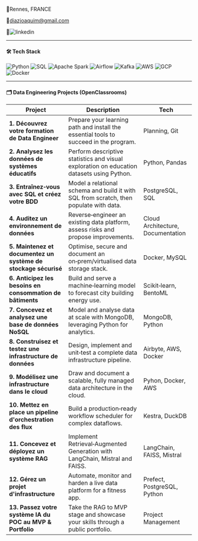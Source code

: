 📍Rennes, FRANCE

📧​diazjoaquim@gmail.com

​🔗​![linkedin](https://www.linkedin.com/in/joaquimdiaz1104)

---

#### 🛠 Tech Stack

![Python](https://img.shields.io/badge/Python-3670A0?style=for-the-badge\&logo=python\&logoColor=ffdd54)
![SQL](https://img.shields.io/badge/SQL-025E8C?style=for-the-badge\&logo=postgresql\&logoColor=white)
![Apache Spark](https://img.shields.io/badge/Spark-FDEE21?style=for-the-badge\&logo=apachespark\&logoColor=black)
![Airflow](https://img.shields.io/badge/Airflow-017CEE?style=for-the-badge\&logo=apacheairflow\&logoColor=white)
![Kafka](https://img.shields.io/badge/Kafka-000000?style=for-the-badge\&logo=apachekafka\&logoColor=white)
![AWS](https://img.shields.io/badge/AWS-FF9900?style=for-the-badge\&logo=amazonaws\&logoColor=white)
![GCP](https://img.shields.io/badge/GCP-4285F4?style=for-the-badge\&logo=googlecloud\&logoColor=white)
![Docker](https://img.shields.io/badge/Docker-2496ED?style=for-the-badge\&logo=docker\&logoColor=white)

---
#### 🗂️ Data Engineering Projects (OpenClassrooms)

| Project                                                     | Description                                                                               | Tech                              |
| ----------------------------------------------------------- | ----------------------------------------------------------------------------------------- | --------------------------------- |
| **1. Découvrez votre formation de Data Engineer**              | Prepare your learning path and install the essential tools to succeed in the program.     | Planning, Git                     |
| **2. Analysez les données de systèmes éducatifs**              | Perform descriptive statistics and visual exploration on education datasets using Python. | Python, Pandas                    |
| **3. Entraînez‑vous avec SQL et créez votre BDD**              | Model a relational schema and build it with SQL from scratch, then populate with data.    | PostgreSQL, SQL                   |
| **4. Auditez un environnement de données**                     | Reverse‑engineer an existing data platform, assess risks and propose improvements.        | Cloud Architecture, Documentation |
| **5. Maintenez et documentez un système de stockage sécurisé** | Optimise, secure and document an on‑prem/virtualised data storage stack.                  | Docker, MySQL                |
| **6. Anticipez les besoins en consommation de bâtiments**      | Build and serve a machine‑learning model to forecast city building energy use.            | Scikit‑learn, BentoML             |
| **7. Concevez et analysez une base de données NoSQL**          | Model and analyse data at scale with MongoDB, leveraging Python for analytics.            | MongoDB, Python                   |
| **8. Construisez et testez une infrastructure de données**     | Design, implement and unit‑test a complete data infrastructure pipeline.                  | Airbyte, AWS, Docker           |
| **9. Modélisez une infrastructure dans le cloud**              | Draw and document a scalable, fully managed data architecture in the cloud.               | Pyhon, Docker, AWS              |
| **10. Mettez en place un pipeline d'orchestration des flux**    | Build a production‑ready workflow scheduler for complex dataflows.                        | Kestra, DuckDB               |
| **11. Concevez et déployez un système RAG**                     | Implement Retrieval‑Augmented Generation with LangChain, Mistral and FAISS.               | LangChain, FAISS, Mistral         |
| **12. Gérez un projet d'infrastructure**                        | Automate, monitor and harden a live data platform for a fitness app.                      | Prefect, PostgreSQL, Python                |
| **13. Passez votre système IA du POC au MVP & Portfolio**       | Take the RAG to MVP stage and showcase your skills through a public portfolio.            | Project Management   

